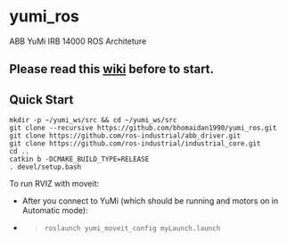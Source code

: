 # yumi_ros
ABB YuMi IRB 14000 ROS Architeture

## Please read this [wiki](https://github.com/kth-ros-pkg/yumi/wiki) before to start.

## Quick Start

```
mkdir -p ~/yumi_ws/src && cd ~/yumi_ws/src
git clone --recursive https://github.com/bhomaidan1990/yumi_ros.git
git clone https://github.com/ros-industrial/abb_driver.git
git clone https://github.com/ros-industrial/industrial_core.git
cd ..
catkin b -DCMAKE_BUILD_TYPE=RELEASE
. devel/setup.bash
```

To run RVIZ with moveit:
- After you connect to YuMi (which should be running and motors on in Automatic mode):
- > `roslaunch yumi_moveit_config myLaunch.launch`
